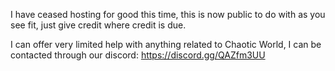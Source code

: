 I have ceased hosting for good this time, this is now public to do with as you see fit, just give credit where credit is due. 

I can offer very limited help with anything related to Chaotic World, I can be contacted through our discord: https://discord.gg/QAZfm3UU
